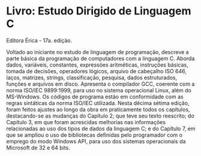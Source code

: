 # Livro: Estudo Dirigido de Linguagem C
Editora Érica - 17a. edição.

Voltado ao iniciante no estudo de linguagem de programação, descreve a parte básica da programação de computadores com a linguagem C. Aborda dados, variáveis, constantes, expressões aritméticas, instruções básicas, tomada de decisões, operadores lógicos, arquivo de cabeçalho ISO 646, laços, matrizes, strings, classificação, pesquisa, dados estruturados, funções e arquivos em disco. Apresenta o compilador GCC, coerente com a norma ISO/IEC 9899:1999, para uso no sistema operacional Linux, além do MS-Windows. Os códigos de programa estão em conformidade com as regras sintáticas da norma ISO/IEC utilizada. Nesta décima sétima edição, foram feitos ajustes ao longo da obra em praticamente todos os capítulos, destacando-se as mudanças do Capítulo 2; que teve seu texto reescrito; do Capítulo 3, em que foram acrescidas melhorias nas informações relacionadas ao uso dos tipos de dados da linguagem C; e do Capítulo 7, em que se ampliou o uso de bibliotecas definidas pelo programador com o emprego do modo Windows API, para uso dos sistemas operacionais da Microsoft de 32 e 64 bits.
